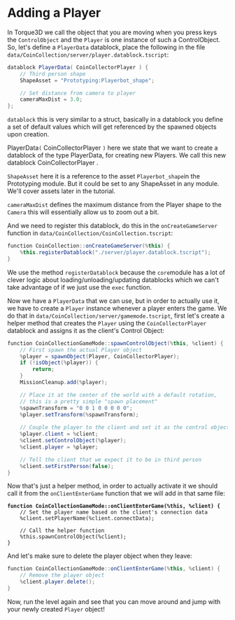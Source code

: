 # Adding a Player

In Torque3D we call the object that you are moving when you press keys the `ControlObject` and the `Player` is one instance of such a ControlObject. So, let's define a `PlayerData` datablock, place the following in the file `data/CoinCollection/server/player.datablock.tscript`:

```csharp
datablock PlayerData( CoinCollectorPlayer ) {
    // Third person shape
    ShapeAsset = "Prototyping:Playerbot_shape";

    // Set distance from camera to player
    cameraMaxDist = 3.0;
};
```

`datablock` this is very similar to a struct, basically in a datablock you define a set of default values which will get referenced by the spawned objects upon creation.

PlayerData`(` CoinCollectorPlayer `)` here we state that we want to create a datablock of the type PlayerData, for creating new Players. We call this new datablock CoinCollectorPlayer .

`ShapeAsset` here it is a reference to the asset `Playerbot_shape`in the Prototyping module. But it could be set to any ShapeAsset in any module. We'll cover assets later in the tutorial.

`cameraMaxDist` defines the maximum distance from the Player shape to the `Camera` this will essentially allow us to zoom out a bit.

And we need to register this datablock, do this in the `onCreateGameServer` function in `data/CoinCollection/CoinCollection.tscript`:

```csharp
function CoinCollection::onCreateGameServer(%this) {
    %this.registerDatablock("./server/player.datablock.tscript");
}
```

We use the method  `registerDatablock` because the `core`module has a lot of clever logic about loading/unloading/updating datablocks which we can't take advantage of if we just use the `exec` function.

Now we have a `PlayerData` that we can use, but in order to actually use it, we have to create a `Player` instance whenever a player enters the game. We do that in `data/CoinCollection/server/gamemode.tscript`, first let's create a helper method that creates the `Player` using the `CoinCollectorPlayer` datablock and assigns it as the client's Control Object:

```csharp
function CoinCollectionGameMode::spawnControlObject(%this, %client) {
    // First spawn the actual Player object
    %player = spawnObject(Player, CoinCollectorPlayer);
    if (!isObject(%player)) {
        return;
    }
    MissionCleanup.add(%player);

    // Place it at the center of the world with a default rotation, 
    // this is a pretty simple "spawn placement"
    %spawnTransform = "0 0 1 0 0 0 0 0";
    %player.setTransform(%spawnTransform);
    
    // Couple the player to the client and set it as the control object
    %player.client = %client;
    %client.setControlObject(%player);
    %client.player = %player;

    // Tell the client that we expect it to be in third person
    %client.setFirstPerson(false);
}
```

Now that's just a helper method, in order to actually activate it we should call it from the `onClientEnterGame` function that we will add in that same file:

<pre class="language-csharp"><code class="lang-csharp"><strong>function CoinCollectionGameMode::onClientEnterGame(%this, %client) {
</strong>    // Set the player name based on the client's connection data
    %client.setPlayerName(%client.connectData);

    // Call the helper function
    %this.spawnControlObject(%client);
}</code></pre>

And let's make sure to delete the player object when they leave:

```csharp
function CoinCollectionGameMode::onClientEnterGame(%this, %client) {
    // Remove the player object
    %client.player.delete();
}
```

Now, run the level again and see that you can move around and jump with your newly created `Player` object!
